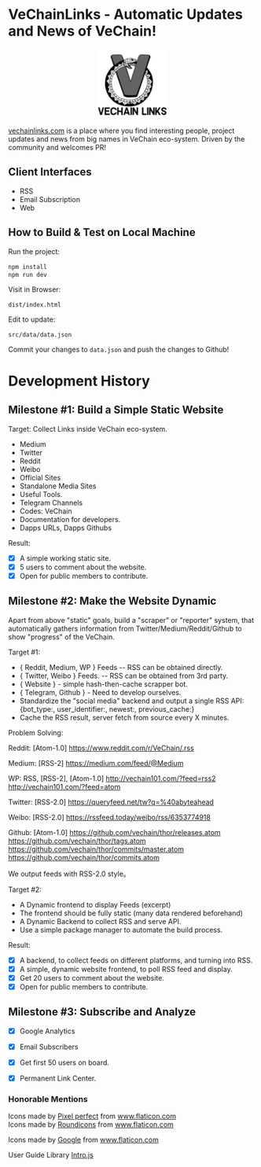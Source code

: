# VeChainLinks - Automatic Updates and News of VeChain!

<p align="center">
<img src="src/img/vechainlinks.logo.with.text.png" width = "144px" height = "144px" align=center /> 
</p>



[vechainlinks.com](https://vechainlinks.com) is a place where you find interesting people, project updates and news from big names in VeChain eco-system. Driven by the community and welcomes PR!

## Client Interfaces
- RSS
- Email Subscription
- Web

## How to Build & Test on Local Machine

Run the project:
```
npm install
npm run dev
```

Visit in Browser:
```
dist/index.html
```

Edit to update:
```
src/data/data.json
```

Commit your changes to `data.json` and push the changes to Github!

# Development History

## Milestone #1: Build a Simple Static Website

Target: Collect Links inside VeChain eco-system.
- Medium
- Twitter
- Reddit
- Weibo
- Official Sites
- Standalone Media Sites
- Useful Tools.
- Telegram Channels
- Codes: VeChain
- Documentation for developers.
- Dapps URLs, Dapps Githubs

Result:
- [x] A simple working static site.
- [x] 5 users to comment about the website.
- [x] Open for public members to contribute.

## Milestone #2: Make the Website Dynamic

Apart from above "static" goals, build a "scraper" or "reporter" system, that automatically gathers information from Twitter/Medium/Reddit/Github to show "progress" of the VeChain.

Target #1:
- { Reddit, Medium, WP } Feeds -- RSS can be obtained directly.
- { Twitter, Weibo } Feeds. -- RSS can be obtained from 3rd party.
- { Website } - simple hash-then-cache scrapper bot.
- { Telegram, Github } - Need to develop ourselves.
- Standardize the "social media" backend and output a single RSS API: {bot_type:, user_identifier:, newest:, previous_cache:}
- Cache the RSS result, server fetch from source every X minutes.

Problem Solving:

Reddit: [Atom-1.0]
https://www.reddit.com/r/VeChain/.rss

Medium: [RSS-2]
https://medium.com/feed/@Medium

WP: RSS, [RSS-2], [Atom-1.0] 
http://vechain101.com/?feed=rss2
http://vechain101.com/?feed=atom

Twitter: [RSS-2.0]
https://queryfeed.net/tw?q=%40abyteahead

Weibo: [RSS-2.0]
https://rssfeed.today/weibo/rss/6353774918

Github: [Atom-1.0]
https://github.com/vechain/thor/releases.atom
https://github.com/vechain/thor/tags.atom
https://github.com/vechain/thor/commits/master.atom
https://github.com/vechain/thor/commits.atom

We output feeds with RSS-2.0 style。

Target #2:
- A Dynamic frontend to display Feeds (excerpt)
- The frontend should be fully static (many data rendered beforehand)
- A Dynamic Backend to collect RSS and serve API.
- Use a simple package manager to automate the build process.

Result:
- [x] A backend, to collect feeds on different platforms, and turning into RSS.
- [x] A simple, dynamic website frontend, to poll RSS feed and display.
- [x] Get 20 users to comment about the website.
- [x] Open for public members to contribute.

## Milestone #3: Subscribe and Analyze

- [x] Google Analytics
- [x] Email Subscribers
- [x] Get first 50 users on board.
- [x] Permanent Link Center.


### Honorable Mentions
<div>Icons made by <a href="https://www.flaticon.com/authors/pixel-perfect" title="Pixel perfect">Pixel perfect</a> from <a href="https://www.flaticon.com/" title="Flaticon">www.flaticon.com</a></div>

<div>Icons made by <a href="https://www.flaticon.com/authors/roundicons" title="Roundicons">Roundicons</a> from <a href="https://www.flaticon.com/" title="Flaticon">www.flaticon.com</a></div>

Icons made by <a href="https://www.flaticon.com/authors/google" title="Google">Google</a> from <a href="https://www.flaticon.com/" title="Flaticon"> www.flaticon.com</a>

<p>User Guide Library <a href="https://introjs.com/">Intro.js</a><p>